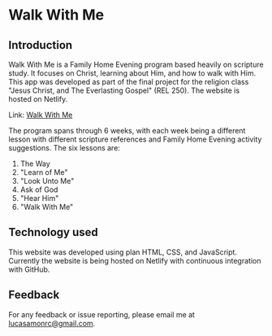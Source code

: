 # Walk With Me

## Introduction
Walk With Me is a Family Home Evening program based heavily on scripture study. It focuses on Christ, learning about Him, and how to walk with Him. This app was developed as part of the final project for the religion class "Jesus Christ, and The Everlasting Gospel" (REL 250). The website is hosted on Netlify.

Link: [Walk With Me](https://https://walkwithme.netlify.app)

The program spans through 6 weeks, with each week being a different lesson with different scripture references and Family Home Evening activity suggestions. The six lessons are:
  1. The Way
  2. "Learn of Me"
  3. "Look Unto Me"
  4. Ask of God
  5. "Hear Him"
  6. "Walk With Me"

## Technology used

This website was developed using plan HTML, CSS, and JavaScript. Currently the website is being hosted on Netlify with continuous integration with GitHub.

## Feedback

For any feedback or issue reporting, please email me at [lucasamonrc@gmail.com](mailto:lucasamonrc@gmail.com).
